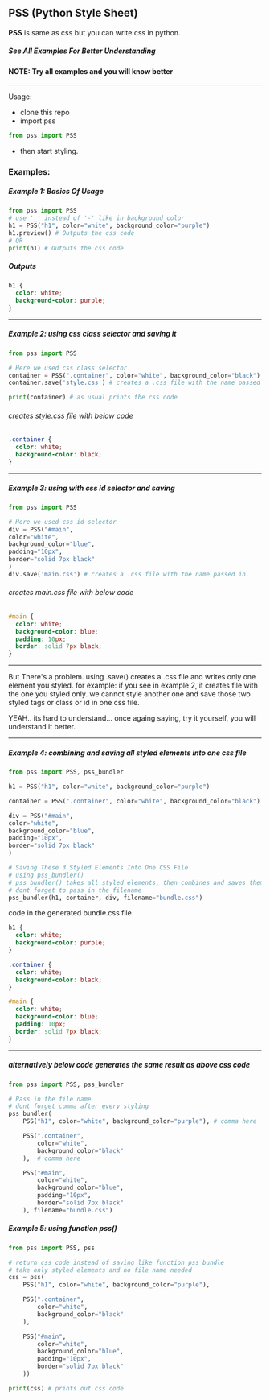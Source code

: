 ## PSS (Python Style Sheet)

**PSS** is same as css but you can write css in python.

##### See All Examples For Better Understanding

#### NOTE: Try all examples and you will know better

---

Usage:

- clone this repo
- import pss

```python
from pss import PSS
```

- then start styling.

### Examples:

##### Example 1: Basics Of Usage

```python
from pss import PSS
# use '_' instead of '-' like in background_color
h1 = PSS("h1", color="white", background_color="purple")
h1.preview() # Outputs the css code
# OR
print(h1) # Outputs the css code
```

##### Outputs

```css
h1 {
  color: white;
  background-color: purple;
}
```

---

##### Example 2: using css class selector and saving it

```python
from pss import PSS

# Here we used css class selector
container = PSS(".container", color="white", background_color="black")
container.save('style.css') # creates a .css file with the name passed in.

print(container) # as usual prints the css code
```

###### _creates style.css file with below code_

```css
.container {
  color: white;
  background-color: black;
}
```

---

##### Example 3: using with css id selector and saving

```python
from pss import PSS

# Here we used css id selector
div = PSS("#main",
color="white",
background_color="blue",
padding="10px",
border="solid 7px black"
)
div.save('main.css') # creates a .css file with the name passed in.
```

###### _creates main.css file with below code_

```css
#main {
  color: white;
  background-color: blue;
  padding: 10px;
  border: solid 7px black;
}
```

---

But There's a problem. using .save() creates a .css file and writes only one element you styled.
for example: if you see in example 2, it creates file with the one you styled only. we cannot style another one and save those two styled tags or class or id in one css file.

YEAH.. its hard to understand... once againg saying, try it yourself, you will understand it better.

---

##### Example 4: combining and saving all styled elements into one css file

```python
from pss import PSS, pss_bundler

h1 = PSS("h1", color="white", background_color="purple")

container = PSS(".container", color="white", background_color="black")

div = PSS("#main",
color="white",
background_color="blue",
padding="10px",
border="solid 7px black"
)

# Saving These 3 Styled Elements Into One CSS File
# using pss_bundler()
# pss_bundler() takes all styled elements, then combines and saves them in 1 file
# dont forget to pass in the filename
pss_bundler(h1, container, div, filename="bundle.css")
```

code in the generated bundle.css file

```css
h1 {
  color: white;
  background-color: purple;
}

.container {
  color: white;
  background-color: black;
}

#main {
  color: white;
  background-color: blue;
  padding: 10px;
  border: solid 7px black;
}
```

---

##### alternatively below code generates the same result as above css code

```python
from pss import PSS, pss_bundler

# Pass in the file name
# dont forget comma after every styling
pss_bundler(
    PSS("h1", color="white", background_color="purple"), # comma here

    PSS(".container",
        color="white",
        background_color="black"
    ),  # comma here

    PSS("#main",
        color="white",
        background_color="blue",
        padding="10px",
        border="solid 7px black"
    ), filename="bundle.css")
```

##### Example 5: using function pss()

```python
from pss import PSS, pss

# return css code instead of saving like function pss_bundle
# take only styled elements and no file name needed
css = pss(
    PSS("h1", color="white", background_color="purple"),

    PSS(".container",
        color="white",
        background_color="black"
    ),

    PSS("#main",
        color="white",
        background_color="blue",
        padding="10px",
        border="solid 7px black"
    ))

print(css) # prints out css code
```
